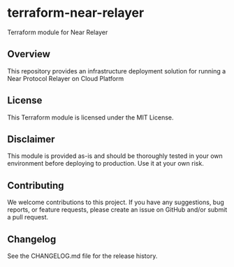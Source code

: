 # terraform-near-relayer
Terraform module for Near Relayer

## Overview
This repository provides an infrastructure deployment solution for running a Near Protocol Relayer on Cloud Platform 

## License
This Terraform module is licensed under the MIT License.

## Disclaimer
This module is provided as-is and should be thoroughly tested in your own environment before deploying to production. Use it at your own risk.

## Contributing
We welcome contributions to this project. If you have any suggestions, bug reports, or feature requests, please create an issue on GitHub and/or submit a pull request.

## Changelog
See the CHANGELOG.md file for the release history.